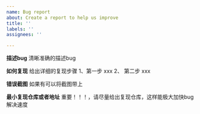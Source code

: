 ```yaml
---
name: Bug report
about: Create a report to help us improve
title: ''
labels: ''
assignees: ''

---
```


<!-- 请尽量按照下面几个方面给出解决bug必须得信息 -->

**描述bug**
清晰准确的描述bug

**如何复现**
给出详细的复现步骤
1、第一步 xxx
2、 第二步 xxx

**错误截图**
如果有可以将截图带上

**最小复现仓库或者地址**
重要！！！，请尽量给出复现仓库，这样能极大加快bug解决速度

